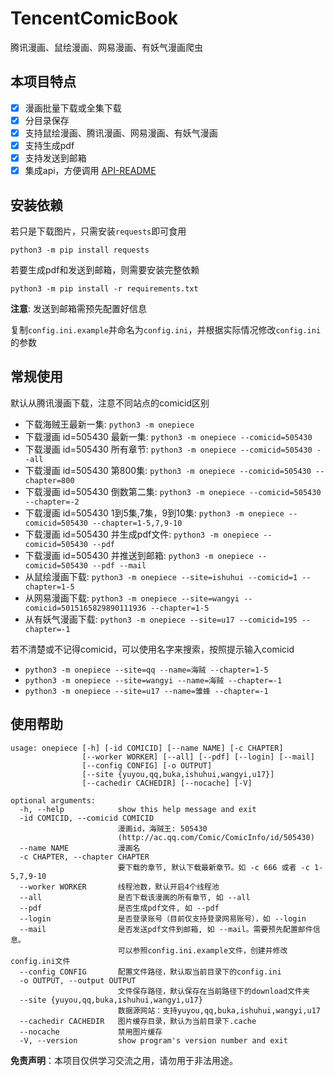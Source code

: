 # TencentComicBook

腾讯漫画、鼠绘漫画、网易漫画、有妖气漫画爬虫

## 本项目特点

- [x] 漫画批量下载或全集下载
- [x] 分目录保存
- [x] 支持鼠绘漫画、腾讯漫画、网易漫画、有妖气漫画
- [x] 支持生成pdf
- [x] 支持发送到邮箱
- [x] 集成api，方便调用 [API-README](API-README.md)

## 安装依赖

若只是下载图片，只需安装`requests`即可食用

`python3 -m pip install requests`

若要生成pdf和发送到邮箱，则需要安装完整依赖

`python3 -m pip install -r requirements.txt`

**注意**: 发送到邮箱需预先配置好信息

复制`config.ini.example`并命名为`config.ini`，并根据实际情况修改`config.ini`的参数

## 常规使用

默认从腾讯漫画下载，注意不同站点的comicid区别

- 下载海贼王最新一集: `python3 -m onepiece`
- 下载漫画 id=505430 最新一集: `python3 -m onepiece --comicid=505430`
- 下载漫画 id=505430 所有章节: `python3 -m onepiece --comicid=505430 --all`
- 下载漫画 id=505430 第800集: `python3 -m onepiece --comicid=505430 --chapter=800`
- 下载漫画 id=505430 倒数第二集: `python3 -m onepiece --comicid=505430 --chapter=-2`
- 下载漫画 id=505430 1到5集,7集，9到10集: `python3 -m onepiece --comicid=505430 --chapter=1-5,7,9-10`
- 下载漫画 id=505430 并生成pdf文件: `python3 -m onepiece --comicid=505430 --pdf`
- 下载漫画 id=505430 并推送到邮箱: `python3 -m onepiece --comicid=505430 --pdf --mail`
- 从鼠绘漫画下载: `python3 -m onepiece --site=ishuhui --comicid=1 --chapter=1-5`
- 从网易漫画下载: `python3 -m onepiece --site=wangyi --comicid=5015165829890111936 --chapter=1-5`
- 从有妖气漫画下载: `python3 -m onepiece --site=u17 --comicid=195 --chapter=-1`

若不清楚或不记得comicid，可以使用名字来搜索，按照提示输入comicid

- `python3 -m onepiece --site=qq --name=海贼 --chapter=1-5`
- `python3 -m onepiece --site=wangyi --name=海贼 --chapter=-1`
- `python3 -m onepiece --site=u17 --name=雏蜂 --chapter=-1`


## 使用帮助

```
usage: onepiece [-h] [-id COMICID] [--name NAME] [-c CHAPTER]
                [--worker WORKER] [--all] [--pdf] [--login] [--mail]
                [--config CONFIG] [-o OUTPUT]
                [--site {yuyou,qq,buka,ishuhui,wangyi,u17}]
                [--cachedir CACHEDIR] [--nocache] [-V]

optional arguments:
  -h, --help            show this help message and exit
  -id COMICID, --comicid COMICID
                        漫画id，海贼王: 505430
                        (http://ac.qq.com/Comic/ComicInfo/id/505430)
  --name NAME           漫画名
  -c CHAPTER, --chapter CHAPTER
                        要下载的章节, 默认下载最新章节。如 -c 666 或者 -c 1-5,7,9-10
  --worker WORKER       线程池数，默认开启4个线程池
  --all                 是否下载该漫画的所有章节, 如 --all
  --pdf                 是否生成pdf文件, 如 --pdf
  --login               是否登录账号（目前仅支持登录网易账号），如 --login
  --mail                是否发送pdf文件到邮箱, 如 --mail。需要预先配置邮件信息。
                        可以参照config.ini.example文件，创建并修改config.ini文件
  --config CONFIG       配置文件路径，默认取当前目录下的config.ini
  -o OUTPUT, --output OUTPUT
                        文件保存路径，默认保存在当前路径下的download文件夹
  --site {yuyou,qq,buka,ishuhui,wangyi,u17}
                        数据源网站：支持yuyou,qq,buka,ishuhui,wangyi,u17
  --cachedir CACHEDIR   图片缓存目录，默认为当前目录下.cache
  --nocache             禁用图片缓存
  -V, --version         show program's version number and exit
```

**免责声明**：本项目仅供学习交流之用，请勿用于非法用途。
